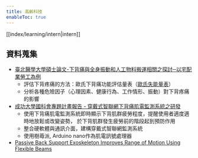 ```yaml
---
title: 高齡科技
enableToc: true
---
```

[[index/learning/intern|intern]]

## 資料蒐集
- [臺北醫學大學碩士論文-下背痛與全身振動和人工物料搬運相關之探討─以宅配業勞工為例](http://libir.tmu.edu.tw/bitstream/987654321/4362/3/tmu-97-M508095011-1.pdf)
	- 評估下背疼痛的方法：歐氏下背痛功能評估量表（[歐氏失能量表](https://en.wikipedia.org/wiki/Oswestry_Disability_Index)）
	- 分析各種危險因子（心理因素、健康行為、工作情形、振動）對下背疼痛的影響
- [成功大學國科會專題計畫報告 - 穿戴式智聯網下背痛肌電監測系統之研發](https://nckur.lib.ncku.edu.tw/retrieve/438216/1102221E006040%28%E7%AC%AC1%E5%B9%B4%29.pdf)
	- 使用下背痛肌電監測系統即時顯示下背肌群疲勞程度，提醒使用者適度適時地放鬆或改變姿勢， 於下背肌群發生疲勞前的階段起到預防作用
	- 整合硬軟體與通訊介面，建構穿戴式智聯網監測系統
	- 使用樹苺派, Arduino nano作為肌電訊號處理器
- [Passive Back Support Exoskeleton Improves Range of Motion Using Flexible Beams](https://www.frontiersin.org/articles/10.3389/frobt.2018.00072/full)